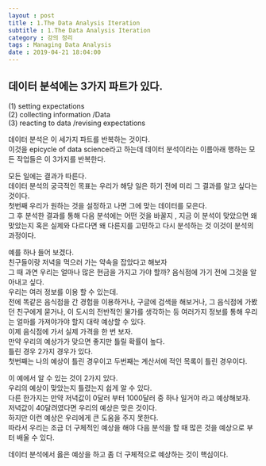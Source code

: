 ```yaml
---
layout : post
title : 1.The Data Analysis Iteration
subtitle : 1.The Data Analysis Iteration
category : 강의 정리
tags : Managing Data Analysis
date : 2019-04-21 18:04:00
---
```


## 데이터 분석에는 3가지 파트가 있다.

(1) setting expectations  
(2) collecting information /Data  
(3) reacting to data  /revising expectations  


데이터 분석은 이 세가지 파트를 반복하는 것이다.  
이것을 epicycle of data science라고 하는데 데이터 분석이라는 이름아래 행하는 모든 작업들은 이 3가지를 반복한다.  

모든 일에는 결과가 따른다.  
데이터 분석의 궁극적인 목표는 우리가 해당 일은 하기 전에 미리 그 결과를 알고 싶다는 것이다.  
첫번째 우리가 원하는 것을 설정하고 나면 그에 맞는 데이터를 모은다.  
그 후 분석한 결과를 통해 다음 분석에는 어떤 것을 바꿀지 , 지금 이 분석이 맞았으면 왜 맞았는지 혹은 실제와 다르다면 왜 다른지를 고민하고 다시 분석하는 것 이것이 분석의 과정이다.  

예를 하나 들어 보겠다.  
친구들이랑 저녁을 먹으러 가는 약속을 잡았다고 해보자  
그 때 과연 우리는 얼마나 많은 현금을 가지고 가야 할까?
음식점에 가기 전에 그것을 알아내고 싶다.  
우리는 여러 정보를 이용 할 수 있는데.  
전에 똑같은 음식점을 간 경험을 이용하거나, 구글에 검색을 해보거나, 그 음식점에 가봤던 친구에게 묻거나, 이 도시의 전반적인 물가를 생각하는 등 여러가지 정보를 통해 우리는 얼마를 가져야가야 할지 대략 예상할 수 있다.  
이제 음식점에 가서 실제 가격을 한 번 보자.  
만약 우리의 예상가가 맞으면 좋지만 틀릴 확률이 높다.  
틀린 경우 2가지 경우가 있다.  
첫번째는 나의 예상이 틀린 경우이고 두번째는 계산서에 적인 목록이 틀린 경우이다.  

이 예에서 알 수 있는 것이 2가지 있다.  
우리의 예상이 맞았는지 틀렸는지 쉽게 알 수 있다.  
다른 한가지는 만약 저녁값이 0달러 부터 1000달러 중 하나 일거야 라고 예상해보자.  
저녁값이 40달려였다면 우리의 예상은 맞은 것이다.  
하지만 이런 예상은 우리에게 큰 도움을 주지 못한다.  
따라서 우리는 조금 더 구체적인 예상을 해야 다음 분석을 할 때 많은 것을 예상으로 부터 배울 수 있다.  

데이터 분석에서 옳은 예상을 하고 좀 더 구체적으로 예상하는 것이 핵심이다.
